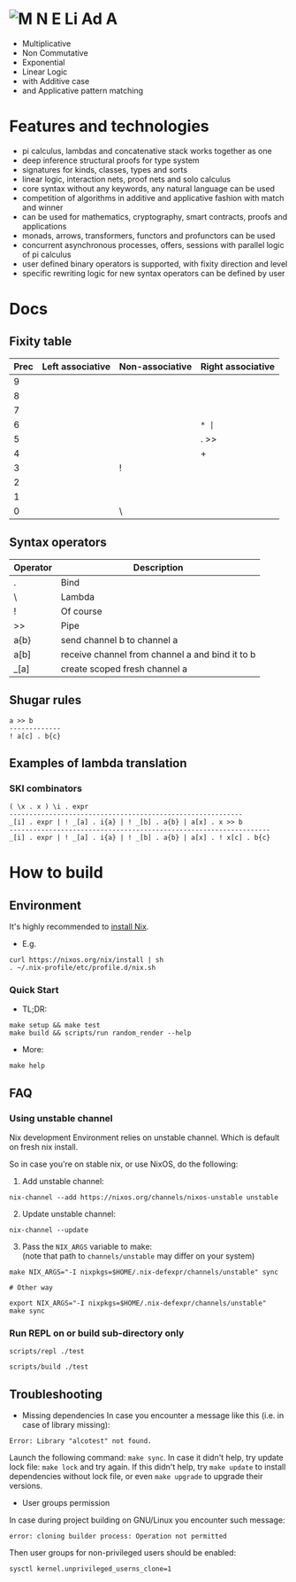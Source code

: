 # ![M N E Li Ad A](./mneliada/raw-file/docs/MNELIADA.png)

* Multiplicative
* Non Commutative
* Exponential
* Linear Logic
* with Additive case
* and Applicative pattern matching

# Features and technologies

* pi calculus, lambdas and concatenative stack works together as one
* deep inference structural proofs for type system
* signatures for kinds, classes, types and sorts
* linear logic, interaction nets, proof nets and solo calculus
* core syntax without any keywords, any natural language can be used
* competition of algorithms in additive and applicative fashion with match and winner
* can be used for mathematics, cryptography, smart contracts, proofs and applications
* monads, arrows, transformers, functors and profunctors can be used
* concurrent asynchronous processes, offers, sessions with parallel logic of pi calculus
* user defined binary operators is supported, with fixity direction and level
* specific rewriting logic for new syntax operators can be defined by user

# Docs

## Fixity table

| Prec | Left associative | Non-associative | Right associative |
|------|------------------|-----------------|-------------------|
| 9    |                  |                 |                   |
| 8    |                  |                 |                   |
| 7    |                  |                 |                   |
| 6    |                  |                 | `* \|`              |
| 5    |                  |                 | . >>              |
| 4    |                  |                 | +                 |
| 3    |                  | !               |                   |
| 2    |                  |                 |                   |
| 1    |                  |                 |                   |
| 0    |                  | \               |                   |

## Syntax operators

| Operator | Description |
|----------|-------------|
| .        | Bind        |
| \        | Lambda      |
| !        | Of course   |
| >>       | Pipe        |
| a{b}     | send channel b to channel a |
| a[b]     | receive channel from channel a and bind it to b |
| \_[a]    | create scoped fresh channel a |

## Shugar rules

```
a >> b
-------------
! a[c] . b{c}
```

## Examples of lambda translation

### SKI combinators

```
( \x . x ) \i . expr
-----------------------------------------------------------
_[i] . expr | ! _[a] . i{a} | ! _[b] . a{b} | a[x] . x >> b
------------------------------------------------------------------
_[i] . expr | ! _[a] . i{a} | ! _[b] . a{b} | a[x] . ! x[c] . b{c}

```

# How to build

## Environment

It's highly recommended to [install Nix](https://nixos.org/nix/download.html).

- E.g.
```shell
curl https://nixos.org/nix/install | sh
. ~/.nix-profile/etc/profile.d/nix.sh
```

### Quick Start

- TL;DR:
```shell
make setup && make test
make build && scripts/run random_render --help
```

- More:
```shell
make help
```

## FAQ

### Using unstable channel

Nix development Environment relies on unstable channel.
Which is default on fresh nix install.

So in case you're on stable nix, or use NixOS, do the following:

1. Add unstable channel:

```shell
nix-channel --add https://nixos.org/channels/nixos-unstable unstable
```

2. Update unstable channel:

```
nix-channel --update
```

3. Pass the `NIX_ARGS` variable to make:  
(note that path to `channels/unstable` may differ on your system)

```shell
make NIX_ARGS="-I nixpkgs=$HOME/.nix-defexpr/channels/unstable" sync

# Other way

export NIX_ARGS="-I nixpkgs=$HOME/.nix-defexpr/channels/unstable"
make sync
```

### Run REPL on or build sub-directory only

```shell
scripts/repl ./test
```

```shell
scripts/build ./test
```

## Troubleshooting

- Missing dependencies
In case you encounter a message like this (i.e. in case of library missing):

```
Error: Library "alcotest" not found.
```

Launch the following command: `make sync`. In case it didn't help, try
update lock file: `make lock` and try again. If this didn't help, try
`make update` to install dependencies without lock file, or even `make upgrade`
to upgrade their versions.

- User groups permission

In case during project building on GNU/Linux you encounter such message:

```
error: cloning builder process: Operation not permitted
```

Then user groups for non-privileged users should be enabled:

```shell
sysctl kernel.unprivileged_userns_clone=1
```

